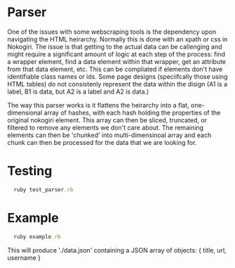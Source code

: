 # Parser
One of the issues with some webscraping tools is the dependency upon navigating the HTML heirarchy. Normally this is done with an xpath or css in Nokogiri. The issue is that getting to the actual data can be callenging and might require a significant amount of logic at each step of the process: find a wrapper element, find a data element within that wrapper, get an attribute from that data element, etc. This can be compliated if elements don't have identifiable class names or ids. Some page designs (speciifcally those using HTML tables) do not consistenly represent the data within the disign (A1 is a label, B1 is data, but A2 is a label and A2 is data.)

The way this parser works is it flattens the heirarchy into a flat, one-dimensional array of hashes, with each hash holding the properties of the original nokogiri element. This array can then be sliced, truncated, or filtered to remove any elements we don't care about. The remaining elements can then be 'chunked' into multi-dimensinoal array and each chunk can then be processed for the data that we are looking for.

# Testing
``` ruby
  ruby test_parser.rb
```
# Example
```ruby
  ruby example.rb
```

This will produce './data.json' containing a JSON array of objects: { title, url, username }
